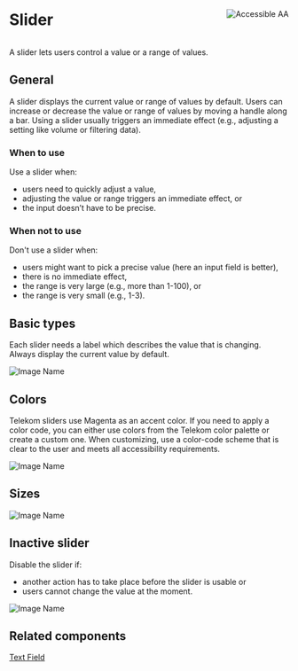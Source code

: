 <div style="display: inline-flex; align-items: center; justify-content: space-between; width: 100%;">
    <h1>Slider</h1>
    <img src="assets/aa.png" alt="Accessible AA" />
</div>

A slider lets users control a value or a range of values.

## General

A slider displays the current value or range of values by default. Users can increase or decrease the value or range of values by moving a handle along a bar. Using a slider usually triggers an immediate effect (e.g., adjusting a setting like volume or filtering data).

### When to use

Use a slider when:

- users need to quickly adjust a value,
- adjusting the value or range triggers an immediate effect, or
- the input doesn’t have to be precise.

### When not to use

Don't use a slider when:

- users might want to pick a precise value (here an input field is better),
- there is no immediate effect,
- the range is very large (e.g., more than 1-100), or
- the range is very small (e.g., 1-3).

## Basic types

Each slider needs a label which describes the value that is changing. Always display the current value by default.

![Image Name](/assets/3_components/slider/slider_types.png)

## Colors

Telekom sliders use Magenta as an accent color. If you need to apply a color code, you can either use colors from the Telekom color palette or create a custom one. When customizing, use a color-code scheme that is clear to the user and meets all accessibility requirements.

![Image Name](/assets/3_components/slider/slider_color.png)

## Sizes

![Image Name](/assets/3_components/slider/slider_sizes.png)

 ## Inactive slider

 Disable the slider if:

*	another action has to take place before the slider is usable or
*	users cannot change the value at the moment.

![Image Name](/assets/3_components/slider/slider_disabled.png)

## Related components

<a href="?path=/usage/components-text-field--standard">Text Field</a>
